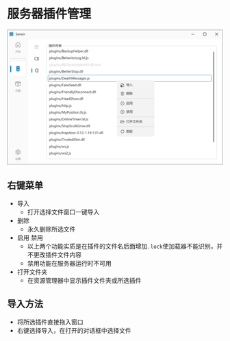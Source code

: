 
# 服务器插件管理

![插件管理](../imgs/plugin.png)

## 右键菜单

- 导入
  - 打开选择文件窗口一键导入
- 删除
  - 永久删除所选文件
- 启用 禁用
  - 以上两个功能实质是在插件的文件名后面增加`.lock`使加载器不能识别，并不更改插件文件内容
  - 禁用功能在服务器运行时不可用
- 打开文件夹
  - 在资源管理器中显示插件文件夹或所选插件

## 导入方法

- 将所选插件直接拖入窗口
- 右键选择导入，在打开的对话框中选择文件
